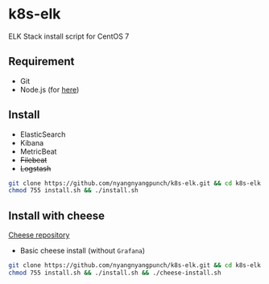 # k8s-elk

ELK Stack install script for CentOS 7

## Requirement

- Git
- Node.js (for [here](#Install-with-cheese))

## Install

- ElasticSearch
- Kibana
- MetricBeat
- ~~Filebeat~~
- ~~Logstash~~

```bash
git clone https://github.com/nyangnyangpunch/k8s-elk.git && cd k8s-elk
chmod 755 install.sh && ./install.sh
```

## Install with cheese

[Cheese repository](https://github.com/nyangnyangpunch/cheese)

- Basic cheese install (without `Grafana`)

```bash
git clone https://github.com/nyangnyangpunch/k8s-elk.git && cd k8s-elk
chmod 755 install.sh && ./install.sh && ./cheese-install.sh
```
